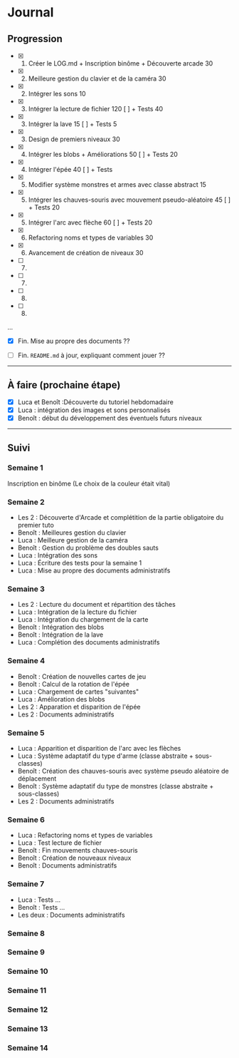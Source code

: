 # Journal

## Progression

* [x] 1. Créer le LOG.md + Inscription binôme + Découverte arcade      30
* [x] 2. Meilleure gestion du clavier et de la caméra                  30
* [x] 2. Intégrer les sons                                             10
* [x] 3. Intégrer la lecture de fichier                                120 [ ] + Tests 40
* [x] 3. Intégrer la lave                                              15  [ ] + Tests 5
* [x] 3. Design de premiers niveaux                                    30
* [x] 4. Intégrer les blobs + Améliorations                            50  [ ] + Tests 20
* [x] 4. Intégrer l'épée                                               40  [ ] + Tests 
* [x] 5. Modifier système monstres et armes avec classe abstract       15
* [x] 5. Intégrer les chauves-souris avec mouvement pseudo-aléatoire   45  [ ] + Tests 20
* [x] 5. Intégrer l'arc avec flèche                                    60  [ ] + Tests 20
* [x] 6. Refactoring noms et types de variables                        30
* [x] 6. Avancement de création de niveaux                             30
* [ ] 7. 
* [ ] 7. 
* [ ] 8. 
* [ ] 8. 
...
* [x] Fin. Mise au propre des documents                                ??
* [ ] Fin. `README.md` à jour, expliquant comment jouer                ??


---

## À faire (prochaine étape)

* [x] Luca et Benoît :Découverte du tutoriel hebdomadaire 
* [x] Luca : intégration des images et sons personnalisés
* [x] Benoît : début du développement des éventuels futurs niveaux

---

## Suivi

### Semaine 1
Inscription en binôme (Le choix de la couleur était vital)

### Semaine 2
* Les 2 : Découverte d'Arcade et complétition de la partie obligatoire du premier tuto
* Benoît : Meilleures gestion du clavier
* Luca : Meilleure gestion de la caméra
* Benoît : Gestion du problème des doubles sauts
* Luca : Intégration des sons
* Luca : Écriture des tests pour la semaine 1
* Luca : Mise au propre des documents administratifs

### Semaine 3
* Les 2 : Lecture du document et répartition des tâches
* Luca : Intégration de la lecture du fichier
* Luca : Intégration du chargement de la carte
* Benoît : Intégration des blobs
* Benoît : Intégration de la lave
* Luca : Complétion des documents administratifs

### Semaine 4
* Benoît : Création de nouvelles cartes de jeu
* Benoît : Calcul de la rotation de l'épée
* Luca : Chargement de cartes "suivantes"
* Luca : Amélioration des blobs
* Les 2 : Apparation et disparition de l'épée
* Les 2 : Documents administratifs

### Semaine 5
* Luca : Apparition et disparition de l'arc avec les flèches
* Luca : Système adaptatif du type d'arme (classe abstraite + sous-classes)
* Benoît : Création des chauves-souris avec système pseudo aléatoire de déplacement
* Benoît : Système adaptatif du type de monstres (classe abstraite + sous-classes)
* Les 2 : Documents administratifs

### Semaine 6
* Luca : Refactoring noms et types de variables
* Luca : Test lecture de fichier
* Benoît : Fin mouvements chauves-souris
* Benoît : Création de nouveaux niveaux
* Benoît : Documents administratifs

### Semaine 7
* Luca : Tests ...
* Benoît : Tests ...
* Les deux : Documents administratifs

### Semaine 8


### Semaine 9

### Semaine 10

### Semaine 11

### Semaine 12

### Semaine 13

### Semaine 14